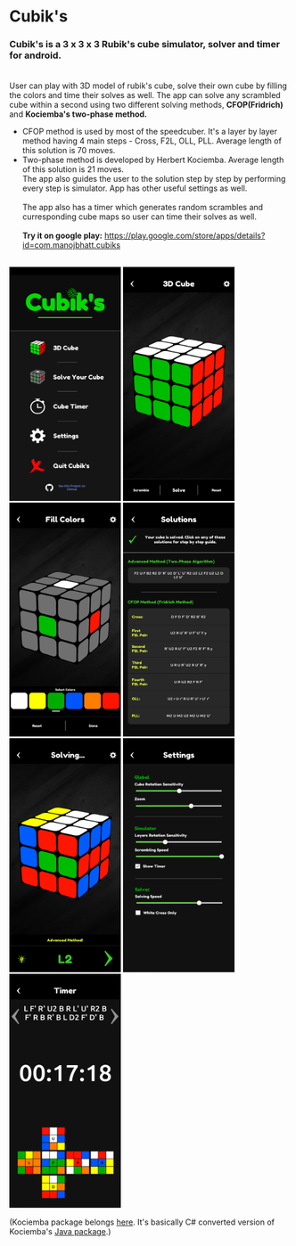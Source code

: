 # Cubik's
### Cubik's is a 3 x 3 x 3 Rubik's cube simulator, solver and timer for android. <br><br>
User can play with 3D model of rubik's cube, solve their own cube by filling the colors and time their solves as well. The app can solve any scrambled cube within a second using two different solving methods, **CFOP(Fridrich)** and **Kociemba's two-phase method.**<br>
* CFOP method is used by most of the speedcuber. It's a layer by layer method having 4 main steps - Cross, F2L, OLL, PLL. Average length of this solution is 70 moves.<br>
* Two-phase method is developed by Herbert Kociemba. Average length of this solution is 21 moves.<br>
The app also guides the user to the solution step by step by performing every step is simulator. App has other useful settings as well.<br><br>
The app also has a timer which generates random scrambles and curresponding cube maps so user can time their solves as well.<br><br>
**Try it on google play:** https://play.google.com/store/apps/details?id=com.manojbhatt.cubiks  <br><br>

<img src = "Screenshots/MainMenu.png" height = "420" width = "200">   <img src = "Screenshots/3DCube.png" height = "420" width = "200">   <img src = "Screenshots/FillColors.png" height = "420" width = "200">   <img src = "Screenshots/Solutions.png" height = "420" width = "200">   <img src = "Screenshots/Guide.png" height = "420" width = "200">   <img src = "Screenshots/Settings.png" height = "420" width = "200">   <img src = "Screenshots/Timer.png" height = "420" width = "200">

(Kociemba package belongs <a href = "https://github.com/Megalomatt/Kociemba/tree/Unity">here</a>. It's basically C# converted version of Kociemba's <a href = "http://kociemba.org/download.htm">Java package</a>.)
